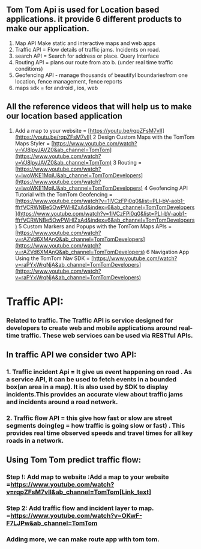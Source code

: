 ## Tom Tom Api is used for Location based applications. it provide 6 different products to make our application.

1. Map API Make static and interactive maps and web apps
1. Traffic API = Flow details of traffic jams. Incidents on road.
1. search API = Search for address or place. Query Interface
4. Routing API = plans our route from ato b. (under real time traffic conditions)
5. Geofencing API - manage thousands of beautifyl boundariesfrom one location, fence management, fence reports
6. maps sdk = for android , ios, web

## All the reference videos that will help us to make our location based application

1. Add a map to your website = [https://youtu.be/rqpZFsM7vII](https://youtu.be/rqpZFsM7vII)
2 Design Custom Maps with the TomTom Maps Styler = [https://www.youtube.com/watch?v=VJ8lpyJAVZ0&ab_channel=TomTom](https://www.youtube.com/watch?v=VJ8lpyJAVZ0&ab_channel=TomTom)
3 Routing = [https://www.youtube.com/watch?v=lwoWKE1MqiU&ab_channel=TomTomDevelopers](https://www.youtube.com/watch?v=lwoWKE1MqiU&ab_channel=TomTomDevelopers)
4 Geofencing API Tutorial with the TomTom Geofencing = [https://www.youtube.com/watch?v=1IVCzFPi0q0&list=PLl-bV-aob1-ffrfVCRWNBe5OwPWHlZxAd&index=6&ab_channel=TomTomDevelopers](https://www.youtube.com/watch?v=1IVCzFPi0q0&list=PLl-bV-aob1-ffrfVCRWNBe5OwPWHlZxAd&index=6&ab_channel=TomTomDevelopers)
5 Custom Markers and Popups with the TomTom Maps APIs = [https://www.youtube.com/watch?v=rAZVd6XMAnQ&ab_channel=TomTomDevelopers](https://www.youtube.com/watch?v=rAZVd6XMAnQ&ab_channel=TomTomDevelopers)
6 Navigation App Using the TomTom Nav SDK = [https://www.youtube.com/watch?v=raPYxWrqNjA&ab_channel=TomTomDevelopers](https://www.youtube.com/watch?v=raPYxWrqNjA&ab_channel=TomTomDevelopers)


# Traffic API:
### Related to traffic. The Traffic API is service designed for developers to create web and mobile applications around real-time traffic. These web services can be used via RESTful APIs.
## In traffic API we consider two API:
### 1. Traffic incident Api = It give us event happening on road . As a service API, it can be used to fetch events in a bounded box(an area in a map). It is also used by SDK to display incidents.This provides an accurate view about traffic jams and incidents around a road network.
### 2. Traffic flow API = this give how fast  or slow are street segments doing(eg = how traffic is going slow or fast) . This provides real time observed speeds and travel times for all key roads in a network.
## Using Tom Tom predict traffic flow:
### Step !: Add map to website :Add a map to your website =https://www.youtube.com/watch?v=rqpZFsM7vII&ab_channel=TomTom[Link_text]
### Step 2: Add traffic flow and incident layer to map. =https://www.youtube.com/watch?v=OKwF-F7LJPw&ab_channel=TomTom
### Adding more, we can make route app with tom tom.
